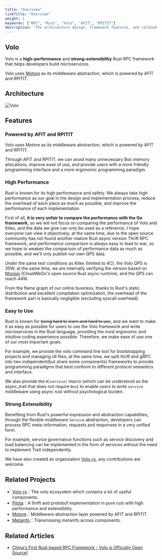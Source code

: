 ```yaml
---
title: "Overview"
linkTitle: "Overview"
weight: 1
keywords: ["RPC", "Rust", "Volo", "AFIT", "RPITIT"]
description: "The architecture design, framework features, and related ecology of Volo."
---
```


## Volo

Volo is a **high-performance** and **strong-extensibility** Rust RPC framework that helps developers build microservices.

Volo uses [Motore](https://github.com/cloudwego/motore) as its middleware abstraction, which is powered by AFIT and RPITIT.

## Architecture

![Volo](/img/docs/volo.png)

## Features

### Powered by AFIT and RPITIT

Volo uses Motore as its middleware abstraction, which is powered by AFIT and RPITIT.

Through AFIT and RPITIT, we can avoid many unnecessary Box memory allocations, improve ease of use,
and provide users with a more friendly programming interface and a more ergonomic programming paradigm.

### High Performance

Rust is known for its high performance and safety. We always take high performance as our goal in the design and implementation process, reduce the overhead of each place as much as possible, and improve the performance of each implementation.

First of all, **it is very unfair to compare the performance with the Go framework**, so we will not focus on comparing the performance of Volo and Kitex, and the data we give can only be used as a reference, I hope everyone can view it objectively; at the same time, due to the open source community has not found another mature Rust async version Thrift RPC framework, and performance comparison is always easy to lead to war, so we hope to weaken the comparison of performance data as much as possible, and we'll only publish our own QPS data.

Under the same test conditions as Kitex (limited to 4C), the Volo QPS is 35W; at the same time, we are internally verifying the version based on [Monoio](https://github.com/bytedance/monoio) (CloudWeGo's open source Rust async runtime), and the QPS can reach 44W.

From the flame graph of our online business, thanks to Rust's static distribution and excellent compilation optimization, the overhead of the framework part is basically negligible (excluding syscall overhead).

### Easy to Use

Rust is known for ~~being hard to learn and hard to use~~, and we want to make it as easy as possible for users to use the Volo framework and write microservices in the Rust language, providing the most ergonomic and intuitive coding experience possible. Therefore, we make ease of use one of our most important goals.

For example, we provide the volo command line tool for bootstrapping projects and managing idl files; at the same time, we split thrift and gRPC into two independent(but share some components) frameworks to provide programming paradigms that best conform to different protocol semantics and interface.

We also provide the `#[service]` macro (which can be understood as the async_trait that does not require `Box`) to enable users to write `service` middleware using async rust without psychological burden.

### Strong Extensibility

Benefiting from Rust's powerful expression and abstraction capabilities, through the flexible middleware `Service` abstraction, developers can process RPC meta-information, requests and responses in a very unified form.

For example, service governance functions such as service discovery and load balancing can be implemented in the form of services without the need to implement Trait independently.

We have also created an organization [Volo-rs](http://github.com/volo-rs), any contributions are welcome.

## Related Projects

- [Volo-rs](http://github.com/volo-rs)：The volo ecosystem which contains a lot of useful components.
- [Pilota](https://github.com/cloudwego/pilota)：A thrift and protobuf implementation in pure rust with high performance and extensibility.
- [Motore](https://github.com/cloudwego/motore)：Middleware abstraction layer powered by AFIT and RPITIT.
- [Metainfo](https://github.com/cloudwego/metainfo)：Transmissing metainfo across components.

## Related Articles

- [China's First Rust-based RPC Framework - Volo is Officially Open Source!](https://www.cloudwego.io/blog/2022/08/30/chinas-first-rust-based-rpc-framework-volo-is-officially-open-source/)